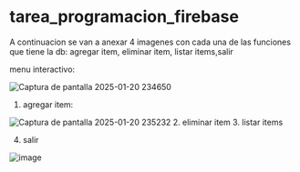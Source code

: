 # tarea_programacion_firebase
A continuacion se van a anexar 4 imagenes con cada una de las funciones que tiene la db: agregar item, eliminar item, listar items,salir

menu interactivo:

![Captura de pantalla 2025-01-20 234650](https://github.com/user-attachments/assets/4ccb21c4-6a2a-4b0b-91a6-66a1d09fa927)


1. agregar item:

![Captura de pantalla 2025-01-20 235232](https://github.com/user-attachments/assets/50597034-c21b-4646-94d8-0ce8c9f7e16a)
2. eliminar item
3. listar items


4. salir

![image](https://github.com/user-attachments/assets/245c635f-e4cf-4d2b-9d45-a9e827b99c48)

